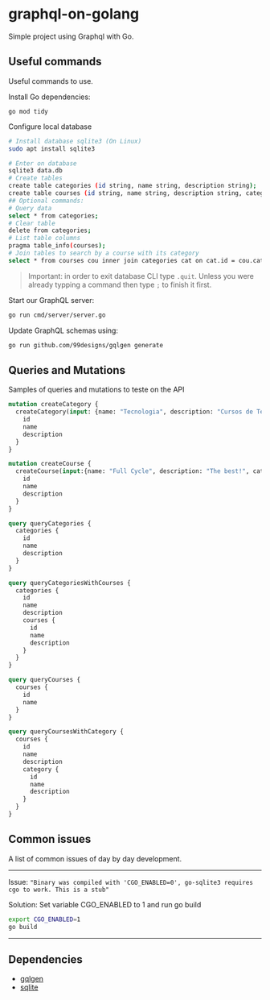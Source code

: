 # graphql-on-golang
Simple project using Graphql with Go.

## Useful commands
Useful commands to use.

Install Go dependencies:
```
go mod tidy
```

Configure local database
```bash
# Install database sqlite3 (On Linux)
sudo apt install sqlite3

# Enter on database
sqlite3 data.db
# Create tables
create table categories (id string, name string, description string);
create table courses (id string, name string, description string, category_id string);
## Optional commands:
# Query data
select * from categories;
# Clear table
delete from categories;
# List table columns
pragma table_info(courses);
# Join tables to search by a course with its category
select * from courses cou inner join categories cat on cat.id = cou.category_id where cou.id = 'e7e66f27-7b39-4ee0-a5e6-a7e9a97d40ca';
```
> Important: in order to exit database CLI type `.quit`. Unless you were already typping a command then type `;` to finish it first.

Start our GraphQL server:
```bash
go run cmd/server/server.go
```

Update GraphQL schemas using:
```bash
go run github.com/99designs/gqlgen generate
```

## Queries and Mutations
Samples of queries and mutations to teste on the API

```graphql
mutation createCategory {
  createCategory(input: {name: "Tecnologia", description: "Cursos de Tecnologia"}){
    id
    name
    description
  }
}

mutation createCourse {
  createCourse(input:{name: "Full Cycle", description: "The best!", categoryId: "a639f82e-d442-4554-8a07-072ec327b13c"}){
    id
    name
    description
  }
}

query queryCategories {
  categories {
    id
    name
    description
  }
}

query queryCategoriesWithCourses {
  categories {
    id
    name
    description
    courses {
      id
      name
      description
    }
  }
}

query queryCourses {
  courses {
    id
    name
  }
}

query queryCoursesWithCategory {
  courses {
    id
    name
    description
    category {
      id
      name
      description
    }
  }
}
```

## Common issues
A list of common issues of day by day development.

---
Issue:
`"Binary was compiled with 'CGO_ENABLED=0', go-sqlite3 requires cgo to work. This is a stub"`

Solution:
Set variable CGO_ENABLED to 1 and run go build
```bash
export CGO_ENABLED=1
go build
```
---

## Dependencies
- [gqlgen](https://gqlgen.com/)
- [sqlite](https://www.sqlite.org/index.html)